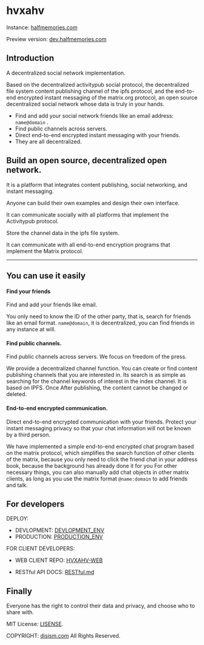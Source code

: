 # hvxahv

Instance: [halfmemories.com](https://halfmemories.com)

Preview version: [dev.halfmemories.com](https://dev.halfmemories.com)

## Introduction

A decentralized social network implementation.

Based on the decentralized activitypub social protocol, the decentralized file system content publishing channel of the ipfs protocol, and the end-to-end encrypted instant messaging of the matrix.org protocol, an open source decentralized social network whose data is truly in your hands.

- Find and add your social network friends like an email address: `name@domain` .
- Find public channels across servers.
- Direct end-to-end encrypted instant messaging with your friends.
- They are all decentralized.

## Build an open source, decentralized open network.

It is a platform that integrates content publishing, social networking, and instant messaging.

Anyone can build their own examples and design their own interface.

It can communicate socially with all platforms that implement the Activitypub protocol.

Store the channel data in the ipfs file system.

It can communicate with all end-to-end encryption programs that implement the Matrix protocol.

---

## You can use it easily

#### Find your friends

Find and add your friends like email.

You only need to know the ID of the other party, that is, search for friends like an email format. `name@domain`, it is decentralized, you can find friends in any instance at will.

#### Find public channels.

Find public channels across servers. We focus on freedom of the press.

We provide a decentralized channel function. You can create or find content publishing channels that you are interested in. Its search is as simple as searching for the channel keywords of interest in the index channel. It is based on IPFS. Once After publishing, the content cannot be changed or deleted.

#### End-to-end encrypted communication.

Direct end-to-end encrypted communication with your friends. Protect your instant messaging privacy so that your chat information will not be known by a third person.

We have implemented a simple end-to-end encrypted chat program based on the matrix protocol, which simplifies the search function of other clients of the matrix, because you only need to click the friend chat in your address book, because the background has already done it for you For other necessary things, you can also manually add chat objects in other matrix clients, as long as you use the matrix format `@name:domain` to add friends and talk.



## For developers

DEPLOY:

- DEVLOPMENT: [DEVLOPMENT_ENV](./deploy/PRODUCTION_ENV.md)
- PRODUCTION: [PRODUCTION_ENV](./deploy/PRODUCTION_ENV.md)

FOR CLIENT DEVELOPERS: 

- WEB CLIENT REPO: [HVXAHV-WEB](https://github.com/disism/hvxahv-web)

- RESTful API DOCS: [RESTful.md](./app/gateway/RESTful.md)

## Finally

Everyone has the right to control their data and privacy, and choose who to share with.



MIT License: [LISENSE](https://opensource.org/licenses/MIT/).

COPYRIGHT: [disism.com](https://disism.com/)  All Rights Reserved.

